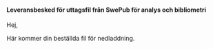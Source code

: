 #### Leveransbesked för uttagsfil från SwePub för analys och bibliometri

Hej,

Här kommer din beställda fil för nedladdning.

